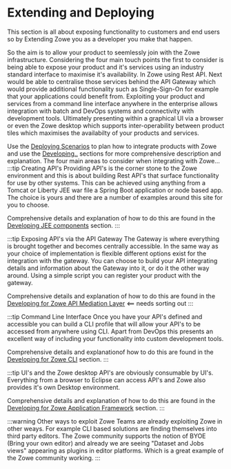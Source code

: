 # Extending and Deploying

This section is all about exposing functionality to customers and end users so by Extending Zowe you as a developer you make that happen. 

So the aim is to allow your product to seemlessly join with the Zowe infrastructure. Considering the four main touch points the first to consider is being able to expose your product and it's services using an industry standard interface to maximise it's availability. In Zowe using Rest API. Next would be able to centralise those services behind the API Gateway which would provide additional functionality such as Single-Sign-On for example that your applications could benefit from. Exploiting your product and services from a command line interface anywhere in the enterprise allows integration with batch and DevOps systems and connectivity with development tools. Ultimately presenting within a graphical UI via a browser or even the Zowe desktop which supports inter-operability between product tiles which maximises the availabilty of your products and services.  

Use the [Deploying Scenarios](extend-api/existingApp.md) to plan how to integrate products with Zowe and use the [Developing..](extend-api/libertyAPI.md) sections for more comprehensive description and explanation. 
The four main areas to consider when integrating with Zowe...
:::tip Creating API's 
Providing API's is the corner stone to the Zowe environment and this is about building Rest API's that surface functionality for use by other systems. This can be achieved using anything from a Tomcat or Liberty JEE war file a Spring Boot application or node based app. The choice is yours and there are a number of examples around this site for you to choose. 

Comprehensive details and explanation of how to do this are found in the [Developing JEE components](extend-api/libertyAPI.md) section.
:::

:::tip Exposing API's via the API Gateway 
The Gateway is where everything is brought together and becomes centrally accessible.
In the same way as your choice of implementation is flexible different options exist for the integration with the gateway. You can choose to build your API integrating details and information about the Gateway into it, or do it the other way around. Using a simple script you can register your product with the gateway.

Comprehensive details and explanation of how to do this are found in the [Developing for Zowe API Mediation Layer](extend-apiml/api-mediation-onboard-overview.md) <== needs sorting out
:::

:::tip Command Line Interface 
Once you have your API's defined and accessible you can build a CLI profile that will allow your API's to be accessed from anywhere using CLI. Apart from DevOps this presents an excellent way of including your functionality into custom development tools. 

Comprehensive details and explanationof how to do this are found in the [Developing for Zowe CLI](extend-cli/cli-devTutorials.md) section.
:::


:::tip UI's and the Zowe desktop 
API's are obviously consumable by UI's. Everything from a browser to Eclipse can access API's and Zowe also provides it's own Desktop environment.

Comprehensive details and explanation of how to do this are found in the [Developing for Zowe Application Framework](extend-desktop/mvd-extendingzlux.md) section.
:::


:::warning Other ways to exploit Zowe
 Teams are already exploiting Zowe in other weays. For example CLI based solutions are finding themselves into third party editors. The Zowe community supports the notion of BYOE (Bring your own editor) and already we are seeing "Dataset and Jobs views" appearing as plugins in editor platforms. Which is a great example of the Zowe community working.
:::
<!-- use tip, danger or warning for coloured blocks -->

